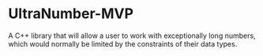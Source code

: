# UltraNumber-MVP
A C++ library that will allow a user to work with exceptionally long numbers, which would normally be limited by the constraints of their data types.
